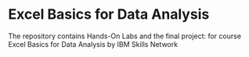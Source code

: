 # Excel Basics for Data Analysis
The repository contains Hands-On Labs and the final project: for course Excel Basics for Data Analysis by IBM Skills Network
